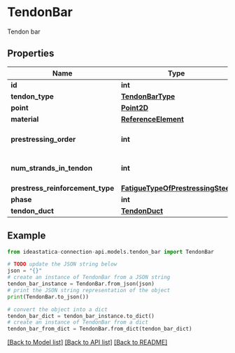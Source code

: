 # TendonBar

Tendon bar

## Properties

Name | Type | Description | Notes
------------ | ------------- | ------------- | -------------
**id** | **int** | Tendon Id | [optional] 
**tendon_type** | [**TendonBarType**](TendonBarType.md) |  | [optional] 
**point** | [**Point2D**](Point2D.md) |  | [optional] 
**material** | [**ReferenceElement**](ReferenceElement.md) |  | [optional] 
**prestressing_order** | **int** | order of tendon prestessing | [optional] 
**num_strands_in_tendon** | **int** | number of ropes in tendon | [optional] 
**prestress_reinforcement_type** | [**FatigueTypeOfPrestressingSteel**](FatigueTypeOfPrestressingSteel.md) |  | [optional] 
**phase** | **int** | Phase | [optional] 
**tendon_duct** | [**TendonDuct**](TendonDuct.md) |  | [optional] 

## Example

```python
from ideastatica-connection-api.models.tendon_bar import TendonBar

# TODO update the JSON string below
json = "{}"
# create an instance of TendonBar from a JSON string
tendon_bar_instance = TendonBar.from_json(json)
# print the JSON string representation of the object
print(TendonBar.to_json())

# convert the object into a dict
tendon_bar_dict = tendon_bar_instance.to_dict()
# create an instance of TendonBar from a dict
tendon_bar_from_dict = TendonBar.from_dict(tendon_bar_dict)
```
[[Back to Model list]](../README.md#documentation-for-models) [[Back to API list]](../README.md#documentation-for-api-endpoints) [[Back to README]](../README.md)


